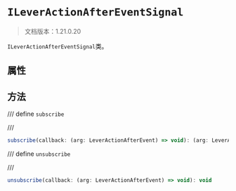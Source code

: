 # `ILeverActionAfterEventSignal`

> 文档版本：1.21.0.20

`ILeverActionAfterEventSignal`类。

## 属性

## 方法

/// define
`subscribe`


///

```js
subscribe(callback: (arg: LeverActionAfterEvent) => void): (arg: LeverActionAfterEvent) => void
```


/// define
`unsubscribe`


///

```js
unsubscribe(callback: (arg: LeverActionAfterEvent) => void): void
```

